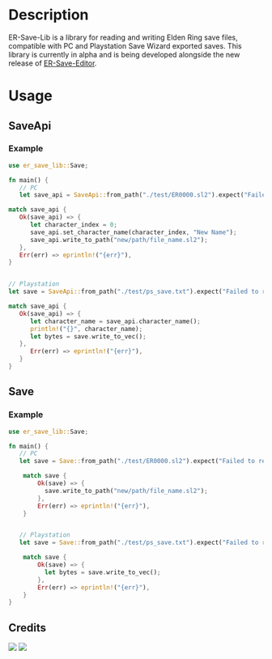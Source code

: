 # Description
ER-Save-Lib is a library for reading and writing Elden Ring save files, compatible with PC and Playstation Save Wizard exported saves. This library is currently in alpha and is being developed alongside the new release of [ER-Save-Editor](https://github.com/ClayAmore/ER-Save-Editor).

# Usage
## SaveApi
### Example
```rust
use er_save_lib::Save;

fn main() {
   // PC
   let save_api = SaveApi::from_path("./test/ER0000.sl2").expect("Failed to read save file!");

match save_api {
   Ok(save_api) => {
      let character_index = 0;
      save_api.set_character_name(character_index, "New Name");
      save_api.write_to_path("new/path/file_name.sl2");
   },
   Err(err) => eprintln!("{err}"),
}


// Playstation
let save = SaveApi::from_path("./test/ps_save.txt").expect("Failed to read save file!");

match save_api {
   Ok(save_api) => {
      let character_name = save_api.character_name();
      println!("{}", character_name);
      let bytes = save.write_to_vec();
   },
      Err(err) => eprintln!("{err}"),
   }
}
```


## Save
### Example
```rust
use er_save_lib::Save;

fn main() {
   // PC
   let save = Save::from_path("./test/ER0000.sl2").expect("Failed to read save file!");

    match save {
        Ok(save) => {
          save.write_to_path("new/path/file_name.sl2");
        },
        Err(err) => eprintln!("{err}"),
    }


   // Playstation
   let save = Save::from_path("./test/ps_save.txt").expect("Failed to read save file!");

    match save {
        Ok(save) => {
          let bytes = save.write_to_vec();
        },
        Err(err) => eprintln!("{err}"),
    }
}
```

## Credits
<a href="https://github.com/vswarte/"><img src="https://github.com/user-attachments/assets/c79f4130-a990-4b50-8131-5fe938b7573f"/></a>
<a href="https://github.com/nordgaren/"><img src="https://github.com/ClayAmore/ER-Save-Editor/assets/131625063/710c9ee6-c3df-4665-be6b-d96bce1ebf46"/>

